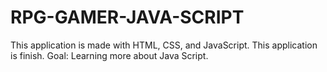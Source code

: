# RPG-GAMER-JAVA-SCRIPT
This application is made with HTML, CSS, and JavaScript.
This application is finish.
Goal: Learning more about Java Script.


